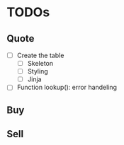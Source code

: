 # TODOs

## Quote

- [ ] Create the table
  - [ ] Skeleton
  - [ ] Styling
  - [ ] Jinja
- [ ] Function lookup(): error handeling

## Buy
## Sell
